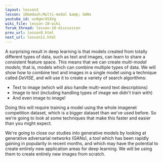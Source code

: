 ```yaml
---
layout: lesson2
lesson: 10&mdash;Multi-modal &amp; GANs
youtube_id: uv0gmrXSXVg
wiki_file: lesson-10-wiki
forum_thread: lesson-10-discussion
prev_url: lesson9.html
next_url: lesson11.html
---
```


A surprising result in deep learning is that models created from totally different types of data, such as text and images, can learn to share a consistent feature space. This means that we can create _multi-modal models_; that is, models which can combine multiple types of data. We will show how to combine text and images in a single model using a technique called _DeVISE_, and will use it to create a variety of search algorithms:

* Text to image (which will also handle multi-word text descriptions)
* Image to text (including handling types of image we didn't train with)
* And even image to image!

Doing this will require training a model using the whole imagenet competition dataset, which is a bigger dataset than we've used before. So we're going to look at some techniques that make this faster and easier than you might expect.

We're going to close our studies into generative models by looking at generative adversarial networks (GANs), a tool which has been rapidly gaining in popularity in recent months, and which may have the potential to create entirely new application areas for deep learning. We will be using them to create entirely new images from scratch.
